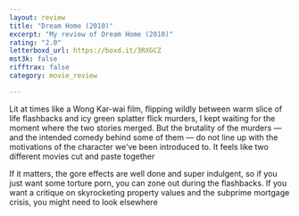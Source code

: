 ```yaml
---
layout: review
title: "Dream Home (2010)"
excerpt: "My review of Dream Home (2010)"
rating: "2.0"
letterboxd_url: https://boxd.it/3RXGCZ
mst3k: false
rifftrax: false
category: movie_review

---
```


Lit at times like a Wong Kar-wai film, flipping wildly between warm slice of life flashbacks and icy green splatter flick murders, I kept waiting for the moment where the two stories merged. But the brutality of the murders — and the intended comedy behind some of them — do not line up with the motivations of the character we’ve been introduced to. It feels like two different movies cut and paste together

If it matters, the gore effects are well done and super indulgent, so if you just want some torture porn, you can zone out during the flashbacks. If you want a critique on skyrocketing property values and the subprime mortgage crisis, you might need to look elsewhere